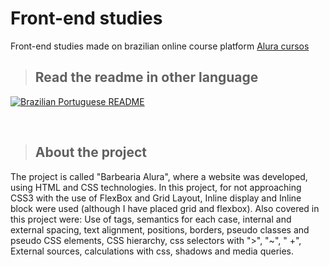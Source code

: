 # Front-end studies
Front-end studies made on brazilian online course platform [Alura cursos](https://alura.com.br)


> ## Read the readme in other language
[![Brazilian Portuguese README](https://user-images.githubusercontent.com/42386513/121820396-e4124600-cc68-11eb-897a-bd83b380110f.png)](https://github.com./brunoredes/alura-front/blob/main/README.md)

<br>

>## About the project
The project is called "Barbearia Alura", where a website was developed, using HTML and CSS technologies. In this project, for not approaching CSS3 with the use of FlexBox and Grid Layout, Inline display and Inline block were used (although I have placed grid and flexbox). Also covered in this project were: Use of tags, semantics for each case, internal and external spacing, text alignment, positions, borders, pseudo classes and pseudo CSS elements, CSS hierarchy, css selectors with ">", "~", " +", External sources, calculations with css, shadows and media queries.
